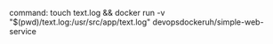 

command:	touch text.log && docker run -v "$(pwd)/text.log:/usr/src/app/text.log" devopsdockeruh/simple-web-service